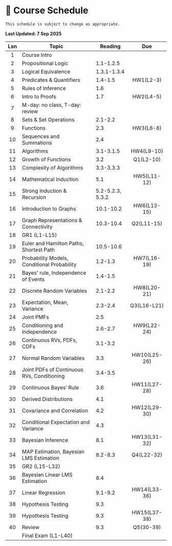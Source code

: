 # 📆 Course Schedule

```{note}
This schedule is subject to change as appropriate.
```
**Last Updated: 7 Sep 2025**

|Lsn|                     Topic                  |      Reading     | Due         |
|:-:|--------------------------------------------|------------------|:-----------:|
|1  | Course Intro                               |                  |             |
|2  | Propositional Logic                        | 1.1-1.2.5        |             |
|3  | Logical Equivalence                        | 1.3.1-1.3.4      |             |
|4  | Predicates & Quantifiers                   | 1.4-1.5          | HW1(L2-3)   |
|5  | Rules of Inference                         | 1.6              |             |
|6  | Intro to Proofs                            | 1.7              | HW2(L4-5)   |
|7  | M-day: no class, T-day: review             |                  |             |
|8  | Sets & Set Operations                      | 2.1-2.2          |             |
|9  | Functions                                  | 2.3              | HW3(L6-8)   |
|10 | Sequences and Summations                   | 2.4              |             |
|11 | Algorithms                                 | 3.1-3.1.5        | HW4(L9-10)  |
|12 | Growth of Functions                        | 3.2              | Q1(L2-10)   |
|13 | Complexity of Algorithms                   | 3.3-3.3.3        |             |
|14 | Mathematical Induction                     | 5.1              | HW5(L11-12) |
|15 | Strong Induction & Recursion               | 5.2-5.2.3, 5.3.2 |             |
|16 | Introduction to Graphs                     | 10.1-10.2        | HW6(L13-15) |
|17 | Graph Representations & Connectivity       | 10.3-10.4        | Q2(L11-15)  |
|18 | GR1 (L1-L15)                               |                  |             |
|19 | Euler and Hamilton Paths, Shortest Path    | 10.5-10.6        |             |
|20 | Probability Models, Conditional Probability| 1.2-1.3          | HW7(L16-19) |
|21 | Bayes' rule, Independence of Events        | 1.4-1.5          |             |
|22 | Discrete Random Variables                  | 2.1-2.2          | HW8(L20-21) |
|23 | Expectation, Mean, Variance                | 2.3-2.4          | Q3(L16-L21) |
|24 | Joint PMFs                                 | 2.5              |             |
|25 | Conditioning and Independence              | 2.6-2.7          | HW9(L22-24) |
|26 | Continuous RVs, PDFs, CDFs                 | 3.1-3.2          |             |
|27 | Normal Random Variables                    | 3.3              | HW10(L25-26)| 
|28 | Joint PDFs of Continuous RVs, Conditioning | 3.4-3.5          |             |
|29 | Continuous Bayes’ Rule                     | 3.6              | HW11(L27-28)|
|30 | Derived Distributions                      | 4.1              |             |
|31 | Covariance and Correlation                 | 4.2              | HW12(L29-30)|
|32 | Conditional Expectation and Variance       | 4.3              |             |
|33 | Bayesian Inference                         | 8.1              | HW13(L31-32)|
|34 | MAP Estimation, Bayesian LMS Estimation    | 8.2-8.3          | Q4(L22-32)  |
|35 | GR2 (L15-L32)                              |                  |             |
|36 | Bayesian Linear LMS Estimation             | 8.4              |             |
|37 | Linear Regression                          | 9.1-9.2          | HW14(L33-36)|
|38 | Hypothesis Testing                         | 9.3              |             |
|39 | Hypothesis Testing                         | 9.3              | HW15(L37-38)|
|40 | Review                                     | 9.3              | Q5(30-39)   |
|   | Final Exam (L1-L40)                        |                  |             |
           


